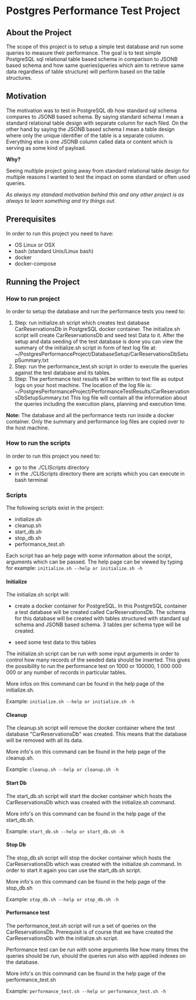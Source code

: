# Postgres Performance Test Project

## About the Project

The scope of this project is to setup a simple test database and run some queries to measure their performance.
The goal is to test simple PostgreSQL sql relational table based schema in comparison to JSONB based schema
and how same queries(queries which aim to retrieve same data regardless of table structure) will perform based on the table structures.

## Motivation

The motivation was to test in PostgreSQL db how standard sql schema compares to JSONB based schema. By saying standard schema I mean a standard relational table design with separate column for each filed. On the other hand by saying the JSONB based schema I mean a table design where only the unique identifier of the table is a separate column. Everything else is one JSONB column called data or content which is serving as some kind of payload.

**Why?**

Seeing multiple project going away from standard relational table design for multiple reasons I wanted to test the impact
on some standard or often used queries.

*As always my standard motivation behind this and any other project is as always to learn something and try things out.* 

## Prerequisites

In order to run this project you need to have:
- OS Linux or OSX
- bash (standard Unix/Linux bash)
- docker
- docker-compose

## Running the Project

### How to run project

In order to setup the database and run the performance tests you need to:

1. Step: run initialize.sh script which creates test database CarReservationsDb in PostgreSQL docker container.
The initialize.sh script will create CarReservationsDb and seed test Data to it.
After the setup and data seeding of the test database is done you can view the summary of the initialize.sh script 
in form of text log file at:
~/PostgresPerformanceProject/DatabaseSetup/CarReservationsDbSetupSummary.txt
2. Step: run the performance_test.sh script in order to execute the queries against the test
database and its tables.
3. Step: The performance test results will be written to text file as output logs on your host machine.
The location of the log file is: ~/PostgresPerformanceProject/PerformanceTestResults/CarReservationsDbSetupSummary.txt
This log file will contain all the information about the queries including the execution plans, planning 
and execution time.

**Note:**
The database and all the performance tests run inside a docker container. Only the summary and performance
log files are copied over to the host machine.

### How to run the scripts

In order to run this project you need to:
- go to the ./CLIScripts directory
- in the ./CLIScripts directory there are scripts which you can execute in bash terminal

### Scripts

The following scripts exist in the project:

- initialize.sh
- cleanup.sh
- start_db.sh
- stop_db.sh
- performance_test.sh

Each script has an help page with some information about the script, arguments which can be passed.
The help page can be viewed by typing for example: `initialize.sh --help or initialize.sh -h` 

#### Initialize

The initialize.sh script will: 
- create a docker container for PostgreSQL. In this PostgreSQL container a test database will be created 
    called CarReservationsDb. The schema for this database will be created with tables structured with standard sql schema and JSONB based schema. 3 tables per schema type will be created.

- seed some test data to this tables

The initialize.sh script can be run with some input arguments in order to control how many records of the seeded data
should be inserted. This gives the possibility to run the performance test on 1000 or 100000, 1 000 000 000 or any number 
of records in particular tables.

More infos on this command can be found in the help page of the initialize.sh.

Example: `initialize.sh --help or initialize.sh -h`

#### Cleanup

The cleanup.sh script will remove the docker container where the test database "CarReservationsDb" was created.
This means that the database will be removed with all its data.

More info's on this command can be found in the help page of the cleanup.sh.

Example: `cleanup.sh --help or cleanup.sh -h`

#### Start Db

The start_db.sh script will start the docker container which hosts the CarReservationsDb which was created with the initialize.sh command.

More info's on this command can be found in the help page of the start_db.sh.

Example: `start_db.sh --help or start_db.sh -h`

#### Stop Db

The stop_db.sh script will stop the docker container which hosts the CarReservationsDb which was created with the initialize.sh command. In order to start it again you can use the start_db.sh script.

More info's on this command can be found in the help page of the stop_db.sh

Example: `stop_db.sh --help or stop_db.sh -h`


#### Performance test

The performance_test.sh script will run a set of queries on the CarReservationsDb. Prerequisit is of course that
we have created the CarReservationsDb with the initialize.sh script.

Performance test can be run with some arguments like how many times the queries should be run, should the queries run
also with applied indexes on the database.

More info's on this command can be found in the help page of the performance_test.sh

Example: `performance_test.sh --help or performance_test.sh -h`

